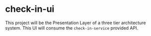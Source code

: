 # check-in-ui
This project will be the Presentation Layer of a three tier architecture system. This UI will consume the `check-in-service` provided API.